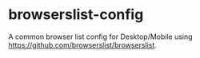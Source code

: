 # browserslist-config
A common browser list config for Desktop/Mobile using https://github.com/browserslist/browserslist.
